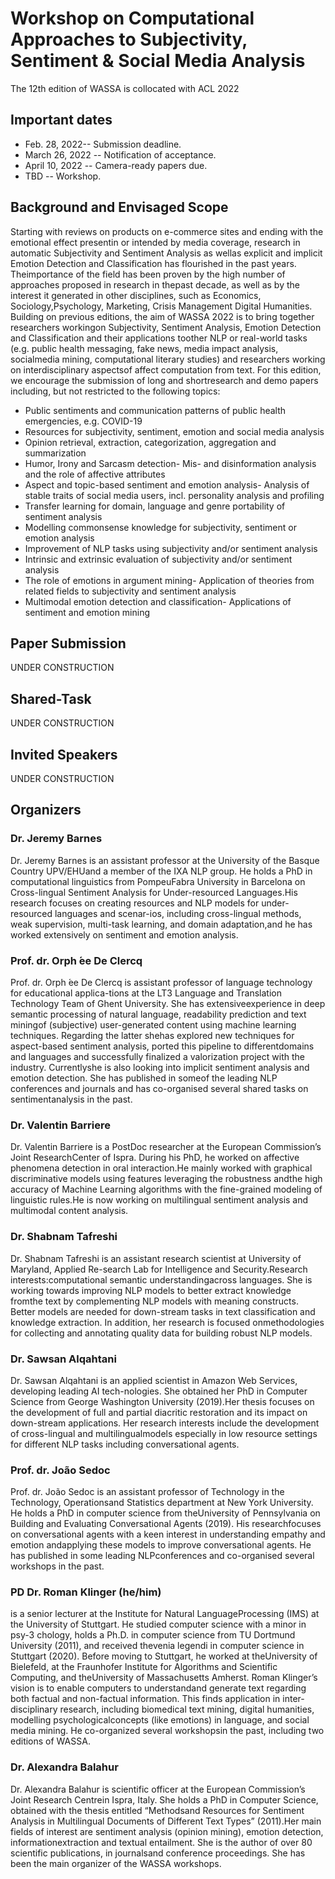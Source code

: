 # Workshop on Computational Approaches to Subjectivity, Sentiment & Social Media Analysis
The 12th edition of WASSA is collocated with ACL 2022
## Important dates
- Feb. 28, 2022-- Submission deadline.
- March 26, 2022 -- Notification of acceptance.
- April 10, 2022 -- Camera-ready papers due.
- TBD -- Workshop.

## Background and Envisaged Scope

Starting with reviews on products on e-commerce sites and ending with the emotional effect presentin or intended by media coverage, research in automatic Subjectivity and Sentiment Analysis as wellas explicit and implicit Emotion Detection and Classification has flourished in the past years.  Theimportance of the field has been proven by the high number of approaches proposed in research in thepast decade, as well as by the interest it generated in other disciplines, such as Economics, Sociology,Psychology, Marketing, Crisis Management  Digital Humanities. Building on previous editions, the aim of WASSA 2022 is to bring together researchers workingon Subjectivity, Sentiment Analysis, Emotion Detection and Classification and their applications toother NLP or real-world tasks (e.g.  public health messaging, fake news, media impact analysis, socialmedia mining, computational literary studies) and researchers working on interdisciplinary aspectsof affect computation from text.  For this edition,  we encourage the submission of long and shortresearch and demo papers including, but not restricted to the following topics:

- Public sentiments and communication patterns of public health emergencies, e.g.  COVID-19
- Resources for subjectivity, sentiment, emotion and social media analysis
- Opinion retrieval, extraction, categorization, aggregation and summarization
- Humor, Irony and Sarcasm detection- Mis- and disinformation analysis and the role of affective attributes
- Aspect and topic-based sentiment and emotion analysis- Analysis of stable traits of social media users, incl.  personality analysis and profiling
- Transfer learning for domain, language and genre portability of sentiment analysis
- Modelling commonsense knowledge for subjectivity, sentiment or emotion analysis
- Improvement of NLP tasks using subjectivity and/or sentiment analysis
- Intrinsic and extrinsic evaluation of subjectivity and/or sentiment analysis
- The role of emotions in argument mining- Application of theories from related fields to subjectivity and sentiment analysis
- Multimodal emotion detection and classification- Applications of sentiment and emotion mining

## Paper Submission

UNDER CONSTRUCTION

## Shared-Task

UNDER CONSTRUCTION

## Invited Speakers

UNDER CONSTRUCTION

## Organizers

### Dr. Jeremy Barnes 
Dr. Jeremy Barnes is an assistant professor at the University of the Basque Country UPV/EHUand a member of the IXA NLP group.  He holds a PhD in computational linguistics from PompeuFabra University in Barcelona on Cross-lingual Sentiment Analysis for Under-resourced Languages.His research focuses on creating resources and NLP models for under-resourced languages and scenar-ios, including cross-lingual methods, weak supervision, multi-task learning, and domain adaptation,and he has worked extensively on sentiment and emotion analysis.

### Prof. dr. Orph ́ee De Clercq
Prof. dr. Orph ́ee De Clercq is assistant professor of language technology for educational applica-tions at the LT3 Language and Translation Technology Team of Ghent University.  She has extensiveexperience in deep semantic processing of natural language, readability prediction and text miningof (subjective) user-generated content using machine learning techniques.  Regarding the latter shehas  explored  new  techniques  for  aspect-based  sentiment  analysis,  ported  this  pipeline  to  differentdomains and languages and successfully finalized a valorization project with the industry.  Currentlyshe is also looking into implicit sentiment analysis and emotion detection.  She has published in someof the leading NLP conferences and journals and has co-organised several shared tasks on sentimentanalysis in the past.

### Dr.  Valentin  Barriere
Dr.  Valentin  Barriere is  a  PostDoc  researcher  at  the  European  Commission’s  Joint  ResearchCenter of Ispra.  During his PhD, he worked on affective phenomena detection in oral interaction.He mainly worked with graphical discriminative models using features leveraging the robustness andthe high accuracy of Machine Learning algorithms with the fine-grained modeling of linguistic rules.He is now working on multilingual sentiment analysis and multimodal content analysis.

### Dr. Shabnam Tafreshi
Dr. Shabnam Tafreshi is an assistant research scientist at University of Maryland, Applied Re-search Lab for Intelligence and Security.Research interests:computational semantic understandingacross languages.  She is working towards improving NLP models to better extract knowledge fromthe text by complementing NLP models with meaning constructs. Better models are needed for down-stream tasks in text classification and knowledge extraction.  In addition, her research is focused onmethodologies for collecting and annotating quality data for building robust NLP models.

### Dr. Sawsan Alqahtani
Dr. Sawsan Alqahtani is an applied scientist in Amazon Web Services, developing leading AI tech-nologies.  She obtained her PhD in Computer Science from George Washington University (2019).Her thesis focuses on the development of full and partial diacritic restoration and its impact on down-stream applications.  Her research interests include the development of cross-lingual and multilingualmodels especially in low resource settings for different NLP tasks including conversational agents.

### Prof.  dr.  João  Sedoc
Prof.  dr.  João  Sedoc is  an  assistant  professor  of  Technology  in  the  Technology,  Operationsand Statistics department at New York University.  He holds a PhD in computer science from theUniversity of Pennsylvania on Building and Evaluating Conversational Agents (2019).  His researchfocuses on conversational agents with a keen interest in understanding empathy and emotion andapplying  these  models  to  improve  conversational  agents.   He  has  published  in  some  leading  NLPconferences and co-organised several workshops in the past.

### PD  Dr.  Roman  Klinger  (he/him)
is  a  senior  lecturer  at  the  Institute  for  Natural  LanguageProcessing (IMS) at the University of Stuttgart.  He studied computer science with a minor in psy-3
chology, holds a Ph.D. in computer science from TU Dortmund University (2011), and received thevenia legendi in computer science in Stuttgart (2020).  Before moving to Stuttgart, he worked at theUniversity of Bielefeld, at the Fraunhofer Institute for Algorithms and Scientific Computing, and theUniversity of Massachusetts Amherst.  Roman Klinger’s vision is to enable computers to understandand generate text regarding both factual and non-factual information.  This finds application in inter-disciplinary research, including biomedical text mining, digital humanities, modelling psychologicalconcepts (like emotions) in language, and social media mining.  He co-organized several workshopsin the past, including two editions of WASSA.

### Dr. Alexandra Balahur
Dr. Alexandra Balahur is scientific officer at the European Commission’s Joint Research Centrein Ispra, Italy.  She holds a PhD in Computer Science, obtained with the thesis entitled “Methodsand Resources for Sentiment Analysis in Multilingual Documents of Different Text Types” (2011).Her main fields of interest are sentiment analysis (opinion mining), emotion detection, informationextraction and textual entailment.  She is the author of over 80 scientific publications,  in journalsand conference proceedings.  She has been the main organizer of the WASSA workshops.
